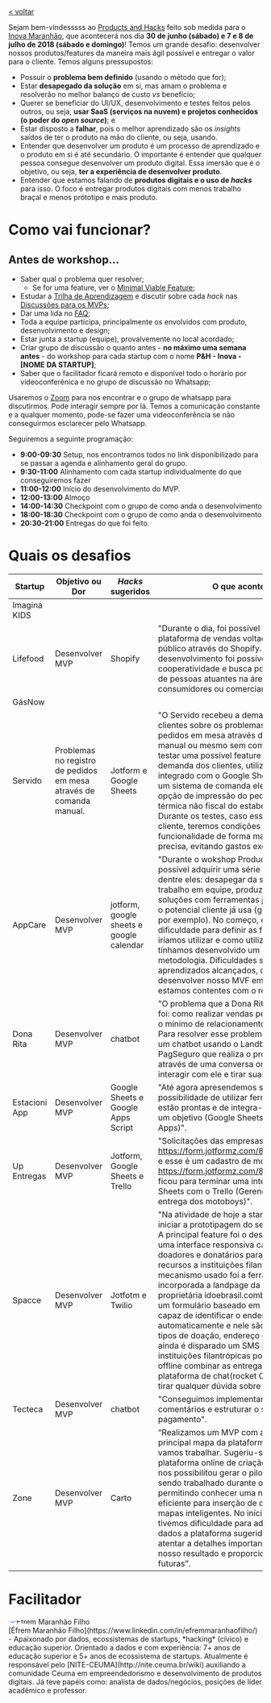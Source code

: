[< voltar](https://productsandhacks.com)

Sejam bem-vindesssss ao [Products and Hacks](https://productsandhacks.com) feito sob medida para o [Inova Maranhão](http://inova.ma.gov.br), que acontecerá nos dia **30 de junho (sábado) e 7 e 8 de julho de 2018 (sábado e domingo)**! Temos um grande desafio: desenvolver nossos produtos/features da maneira mais ágil possível e entregar o valor para o cliente. Temos alguns pressupostos:

  - Possuir o **problema bem definido** (usando o método que for);
  - Estar **desapegado da solução** em si, mas amam  o problema e resolverão no melhor balanço de custo *vs* benefício;
  - Querer se beneficiar do UI/UX, desenvolvimento e testes feitos pelos outros, ou seja, **usar SaaS (serviços na nuvem) e projetos conhecidos (o poder do _open source_)**; e
  - Estar disposto a **falhar**, pois o melhor aprendizado são os *insights* saídos de ter o produto na mão do cliente, ou seja, usando.
  - Entender que desenvolver um produto é um processo de aprendizado e o produto em si é até secundário. O importante é entender que qualquer pessoa consegue desenvolver um produto digital. Essa imersão que é o objetivo, ou seja, **ter a experiência de desenvolver produto**.
  - Entender que estamos falando de **produtos digitais e o uso de _hacks_** para isso. O foco é entregar produtos digitais com menos trabalho braçal e menos prótotipo e mais produto.
  

# Como vai funcionar?

## Antes de workshop...

  - Saber qual o problema quer resolver;
    - Se for uma feature, ver o [Minimal Viable Feature](https://www.youtube.com/watch?v=DEXNf2xjyRw);
  - Estudar a [Trilha de Aprendizagem](https://universidadeagora.com/trilha-de-aprendizagem-products-and-hacks/) e discutir sobre cada _hack_ nas [Discussões para os MVPs](https://comunidade.universidadeagora.com/tags/mvp);
  - Dar uma lida no [FAQ](https://productsandhacks.com/#faq);
  - Toda a equipe participa, principalmente os envolvidos com produto, desenvolvimento e design;
  - Estar junta a startup (equipe), provalvemente no local acordado;
  - Criar grupo de discussão o quanto antes - **no máximo uma semana antes** - do workshop para cada startup com o nome **P&H - Inova - [NOME DA STARTUP]**;
  - Saber que o facilitador ficará remoto e disponível todo o horário por videoconferênica e no grupo de discussão no Whatsapp;

Usaremos o [Zoom](https://zoom.us) para nos encontrar e o grupo de whatsapp para discutirmos. Pode interagir sempre por lá. Temos a comunicação constante e a qualquer momento, pode-se fazer uma videoconferência se não conseguirmos esclarecer pelo Whatsapp. 

Seguiremos a seguinte programação:
  - **9:00-09:30** Setup, nos encontramos todos no link disponibilizado para se passar a agenda e alinhamento geral do grupo.
  - **9:30-11:00** Alinhamento com cada startup individualmente do que conseguiremos fazer
  - **11:00-12:00** Início do desenvolvimento do MVP.
  - **12:00-13:00** Almoço
  - **14:00-14:30** Checkpoint com o grupo de como anda o desenvolvimento
  - **18:00-18:30** Checkpoint com o grupo de como anda o desenvolvimento
  - **20:30-21:00** Entregas do que foi feito.
  
# Quais os desafios

Startup      | Objetivo ou Dor | _Hacks_ sugeridos | O que aconteceu | Dia |
------------ | -------------  | -------------      | -------------   | ------------- |
Imagina KIDS |                |                   |               |  |
Lifefood | Desenvolver MVP| Shopify | "Durante o dia, foi possível desenvolver uma plataforma de vendas voltada ao grande público através do Shopify. O avanço do desenvolvimento foi possível por meio da cooperatividade e busca por conhecimento de pessoas atuantes na área, sejam consumidores ou comerciantes". | 07/07 |
GásNow | | | |  |
Servido | Problemas no registro de pedidos em mesa através de comanda manual. | Jotform e Google Sheets | "O Servido recebeu a demanda de alguns clientes sobre os problemas no registro de pedidos em mesa através de comanda manual ou mesmo sem comanda. Visando testar uma possível feature que atendesse à demanda dos clientes, utilizamos o Jotform integrado com o Google Sheets e produzimos um sistema de comanda eletrônica com opção de impressão do pedido na impressora térmica não fiscal do estabelecimento. Durante os testes, caso essa feature atenda o cliente, teremos condições de desenvolver a funcionalidade de forma mais rápida e precisa, evitando gastos excessivos". | 08/07 |
AppCare | Desenvolver MVP | jotform, google sheets e google calendar | "Durante o wokshop Products and Hacks foi possível adquirir uma série de aprendizados, dentre eles: desapegar da solução, exercitar o trabalho em equipe, produzir de forma rápida soluções com ferramentas já existentes e que o potencial cliente já usa (google calendar, por exemplo). No começo, encontramos dificuldade para definir as ferramentas que iríamos utilizar e como utilizá-las, pois nunca tínhamos desenvolvido um MVF com essa metodologia. Dificuldades superadas e aprendizados alcançados, conseguimos desenvolver nosso MVF em 12 horas e estamos contentes com o resultado". | 08/07 |
Dona Rita | Desenvolver MVP | chatbot | "O problema que a Dona Rita resolveu no P&H foi: como realizar vendas pelo site sem perder o mínimo de relacionamento com o cliente? Para resolver esse problema foi desenvolvido um chatbot usando o Landbot integrado ao PagSeguro que realiza o processo de vendas através de uma conversa onde o cliente pode interagir com ele e tirar suas dúvidas". | 30/06
Estacioni App | Desenvolver MVP | Google Sheets e Google Apps Script | "Até agora apresendemos sobre a possibilidade de utilizar  ferramentas que estão prontas e de integra-las para alcançar um objetivo (Google Sheets com Google Apps)". | 07/07 |
Up Entregas | Desenvolver MVP | Jotform, Google Sheets e Trello | "Solicitações das empresas por entrega - https://form.jotformz.com/81873710975669 e esse é um cadastro de motoboys https://form.jotformz.com/81875918475676, ficou para terminar uma integração do Google Sheets com o Trello (Gerenciamento da entrega dos motoboys)". | 07/07 |
Spacce | Desenvolver MVP | Jotfotm e Twilio | "Na atividade de hoje a startup Spacce pôde iniciar a prototipagem do seu aplicativo iDoe. A principal feature foi o desenvolvimento de uma interface responsiva capaz conectar doadores e donatários para o recebimento de recursos a instituições filantrópicas. O mecanismo usado foi a ferramenta Jotform incorporada a landpage da plataforma proprietária idoebrasil.combr. Nele foi criado um formulário baseado em geolocalização capaz de identificar o endereço do doador automaticamente e nele são informados os tipos de doação, endereço de recebimento e ainda é disparado um SMS para que as instituições filantrópicas possam de modo offline combinar as entregas, ou acessar a plataforma de chat(rocket Chat) da startup e tirar qualquer dúvida sobre o recebimento". | 30/06 |
Tecteca | Desenvolver MVP | chatbot | "Conseguimos implementar o chatbot dos comentários e estruturar o sistema de pagamento". | 07/07 |
Zone | Desenvolver MVP| Carto | “Realizamos um MVP com a estrutura do principal mapa da plataforma intuitiva que vamos trabalhar. Sugeriu-se o uso do carto, plataforma online de criação de mapas, que nos possibilitou gerar o piloto que estava sendo trabalhado durante o mês, agilizando e permitindo conhecer uma nova ferramenta eficiente para inserção de dados e criação de mapas inteligentes.  No início da atividade tivemos dificuldade para adequar os nossos dados a plataforma sugerida, levando-nos a atentar a detalhes importantes que facilitou nosso resultado e proporcionando facilidades futuras”. | 08/07 |

# Facilitador
<img style="vertical-align: middle; border-radius: 50%; display: block; margin-left: auto; margin-right: auto;" src="https://github.com/nite-ceuma/products-and-hacks/raw/gh-pages/img/efrem_maranhao_filho.png" alt="Éfrem Maranhão Filho">
[Éfrem Maranhão Filho](https://www.linkedin.com/in/efremmaranhaofilho/) - Apaixonado por dados, ecossistemas de startups, *hacking* (cívico) e educação superior. Orientado a dados e com experiência: 7+ anos de educação superior e 5+ anos de ecossistema de startups. Atualmente é responsável pelo [NITE-CEUMA](http://nite.ceuma.br/wiki) auxiliando a comunidade Ceuma em empreendedorismo e desenvolvimento de produtos digitais. Já teve papéis como: analista de dados/negócios, posições de líder acadêmico e professor.
